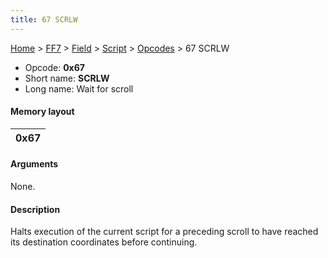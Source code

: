 ```yaml
---
title: 67 SCRLW
---
```


[Home](../../../../Main%20Page.md.md) > [FF7](../../../../FF7.md) > [Field](../../../Field.md) > [Script](../../Script.md) > [Opcodes](../Opcodes.md) > 67 SCRLW

-   Opcode: **0x67**
-   Short name: **SCRLW**
-   Long name: Wait for scroll

#### Memory layout

| 0x67 |
|------|

#### Arguments

None.

#### Description

Halts execution of the current script for a preceding scroll to have
reached its destination coordinates before continuing.
